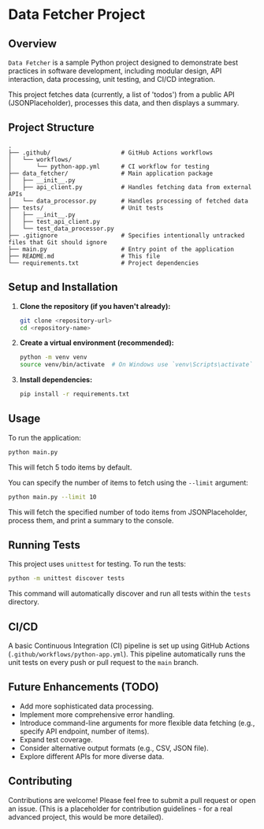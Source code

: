 # Data Fetcher Project

## Overview

`Data Fetcher` is a sample Python project designed to demonstrate best practices in software development, including modular design, API interaction, data processing, unit testing, and CI/CD integration.

This project fetches data (currently, a list of 'todos') from a public API (JSONPlaceholder), processes this data, and then displays a summary.

## Project Structure

```
.
├── .github/                    # GitHub Actions workflows
│   └── workflows/
│       └── python-app.yml      # CI workflow for testing
├── data_fetcher/               # Main application package
│   ├── __init__.py
│   ├── api_client.py           # Handles fetching data from external APIs
│   └── data_processor.py       # Handles processing of fetched data
├── tests/                      # Unit tests
│   ├── __init__.py
│   ├── test_api_client.py
│   └── test_data_processor.py
├── .gitignore                  # Specifies intentionally untracked files that Git should ignore
├── main.py                     # Entry point of the application
├── README.md                   # This file
└── requirements.txt            # Project dependencies
```

## Setup and Installation

1.  **Clone the repository (if you haven't already):**
    ```bash
    git clone <repository-url>
    cd <repository-name>
    ```

2.  **Create a virtual environment (recommended):**
    ```bash
    python -m venv venv
    source venv/bin/activate  # On Windows use `venv\Scripts\activate`
    ```

3.  **Install dependencies:**
    ```bash
    pip install -r requirements.txt
    ```

## Usage

To run the application:

```bash
python main.py
```
This will fetch 5 todo items by default.

You can specify the number of items to fetch using the `--limit` argument:
```bash
python main.py --limit 10
```

This will fetch the specified number of todo items from JSONPlaceholder, process them, and print a summary to the console.

## Running Tests

This project uses `unittest` for testing. To run the tests:

```bash
python -m unittest discover tests
```

This command will automatically discover and run all tests within the `tests` directory.

## CI/CD

A basic Continuous Integration (CI) pipeline is set up using GitHub Actions (`.github/workflows/python-app.yml`). This pipeline automatically runs the unit tests on every push or pull request to the `main` branch.

## Future Enhancements (TODO)

*   Add more sophisticated data processing.
*   Implement more comprehensive error handling.
*   Introduce command-line arguments for more flexible data fetching (e.g., specify API endpoint, number of items).
*   Expand test coverage.
*   Consider alternative output formats (e.g., CSV, JSON file).
*   Explore different APIs for more diverse data.

## Contributing

Contributions are welcome! Please feel free to submit a pull request or open an issue.
(This is a placeholder for contribution guidelines - for a real advanced project, this would be more detailed).
```
